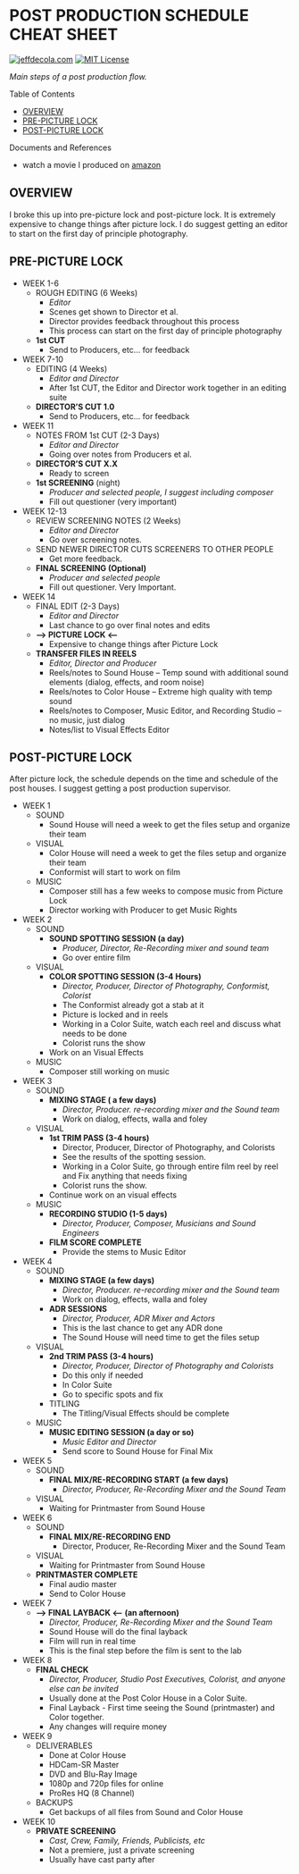 # POST PRODUCTION SCHEDULE CHEAT SHEET

[![jeffdecola.com](https://img.shields.io/badge/website-jeffdecola.com-blue)](https://jeffdecola.com)
[![MIT License](https://img.shields.io/:license-mit-blue.svg)](https://jeffdecola.mit-license.org)

_Main steps of a post production flow._

Table of Contents

* [OVERVIEW](#overview)
* [PRE-PICTURE LOCK](#pre-picture-lock)
* [POST-PICTURE LOCK](#post-picture-lock)

Documents and References

* watch a movie I produced on [amazon](https://www.amazon.com/gp/video/detail/B00TTB7Q3U)

## OVERVIEW

I broke this up into pre-picture lock and post-picture lock.
It is extremely expensive to change things after picture lock.
I do suggest getting an editor to start on the
first day of principle photography.

## PRE-PICTURE LOCK

* WEEK 1-6
  * ROUGH EDITING (6 Weeks)
    * _Editor_
    * Scenes get shown to Director et al.
    * Director provides feedback throughout this process
    * This process can start on the first day of principle photography
  * **1st CUT**
    * Send to Producers, etc… for feedback
* WEEK 7-10
  * EDITING (4 Weeks)
    * _Editor and Director_
    * After 1st CUT, the Editor and Director work together in an editing suite
  * **DIRECTOR’S CUT 1.0**
    * Send to Producers, etc… for feedback
* WEEK 11
  * NOTES FROM 1st CUT (2-3 Days)
    * _Editor and Director_
    * Going over notes from Producers et al.
  * **DIRECTOR’S CUT X.X**
    * Ready to screen
  * **1st SCREENING** (night)
    * _Producer and selected people, I suggest including composer_
    * Fill out questioner (very important)
* WEEK 12-13
  * REVIEW SCREENING NOTES (2 Weeks)
    * _Editor and Director_
    * Go over screening notes.
  * SEND NEWER DIRECTOR CUTS SCREENERS TO OTHER PEOPLE
    * Get more feedback.
  * **FINAL SCREENING (Optional)**
    * _Producer and selected people_
    * Fill out questioner. Very Important.
* WEEK 14
  * FINAL EDIT (2-3 Days)
    * _Editor and Director_
    * Last chance to go over final notes and edits
  * **--> PICTURE LOCK <--**
    * Expensive to change things after Picture Lock
  * **TRANSFER FILES IN REELS**
    * _Editor, Director and Producer_
    * Reels/notes to Sound House – Temp sound with additional sound elements
      (dialog, effects, and room noise)
    * Reels/notes to Color House – Extreme high quality with temp sound
    * Reels/notes to Composer, Music Editor, and Recording Studio –
      no music, just dialog
    * Notes/list to Visual Effects Editor

## POST-PICTURE LOCK

After picture lock, the schedule depends on the time and
schedule of the post houses. I suggest getting
a post production supervisor.

* WEEK 1
  * SOUND
    * Sound House will need a week to get the files setup and organize their team
  * VISUAL
    * Color House will need a week to get the files setup and organize their team
    * Conformist will start to work on film
  * MUSIC
    * Composer still has a few weeks to compose music from Picture Lock
    * Director working with Producer to get Music Rights
* WEEK 2
  * SOUND
    * **SOUND SPOTTING SESSION (a day)**
      * _Producer, Director, Re-Recording mixer and sound team_
      * Go over entire film
  * VISUAL
    * **COLOR SPOTTING SESSION (3-4 Hours)**
      * _Director, Producer, Director of Photography, Conformist, Colorist_
      * The Conformist already got a stab at it
      * Picture is locked and in reels
      * Working in a Color Suite, watch each reel and discuss
        what needs to be done
      * Colorist runs the show
    * Work on an Visual Effects
  * MUSIC
    * Composer still working on music
* WEEK 3
  * SOUND
    * **MIXING STAGE ( a few days)**
      * _Director, Producer. re-recording mixer and the Sound team_
      * Work on dialog, effects, walla and foley
  * VISUAL
    * **1st TRIM PASS (3-4 hours)**
      * Director, Producer, Director of Photography, and Colorists
      * See the results of the spotting session.
      * Working in a Color Suite, go through entire film reel by reel
        and Fix anything that needs fixing
      * Colorist runs the show.
    * Continue work on an visual effects
  * MUSIC
    * **RECORDING STUDIO (1-5 days)**
      * _Director, Producer, Composer, Musicians and Sound Engineers_
    * **FILM SCORE COMPLETE**
      * Provide the stems to Music Editor
* WEEK 4
  * SOUND
    * **MIXING STAGE (a few days)**
      * _Director, Producer. re-recording mixer and the Sound team_
      * Work on dialog, effects, walla and foley
    * **ADR SESSIONS**
      * _Director, Producer, ADR Mixer and Actors_
      * This is the last chance to get any ADR done
      * The Sound House will need time to get the files setup
  * VISUAL
    * **2nd TRIM PASS (3-4 hours)**
      * _Director, Producer, Director of Photography and Colorists_
      * Do this only if needed
      * In Color Suite
      * Go to specific spots and fix
    * TITLING
      * The Titling/Visual Effects should be complete
  * MUSIC
    * **MUSIC EDITING SESSION (a day or so)**
      * _Music Editor and Director_
      * Send score to Sound House for Final Mix
* WEEK 5
  * SOUND
    * **FINAL MIX/RE-RECORDING START (a few days)**
      * _Director, Producer, Re-Recording Mixer and the Sound Team_
  * VISUAL
    * Waiting for Printmaster from Sound House
* WEEK 6
  * SOUND
    * **FINAL MIX/RE-RECORDING END**
      * Director, Producer, Re-Recording Mixer and the Sound Team 
  * VISUAL
    * Waiting for Printmaster from Sound House
  * **PRINTMASTER COMPLETE**
    * Final audio master
    * Send to Color House
* WEEK 7
  * **--> FINAL LAYBACK <-- (an afternoon)**
    * _Director, Producer, Re-Recording Mixer and the Sound Team_
    * Sound House will do the final layback
    * Film will run in real time
    * This is the final step before the film is sent to the lab
* WEEK 8
  * **FINAL CHECK**
    * _Director, Producer, Studio Post Executives, Colorist, and anyone else
      can be invited_
    * Usually done at the Post Color House in a Color Suite. 
    * Final Layback - First time seeing the Sound (printmaster)
      and Color together.
    * Any changes will require money
* WEEK 9
  * DELIVERABLES
    * Done at Color House
    * HDCam-SR Master
    * DVD and Blu-Ray Image
    * 1080p and 720p files for online
    * ProRes HQ (8 Channel)
  * BACKUPS
    * Get backups of all files from Sound and Color House 
* WEEK 10
  * **PRIVATE SCREENING**
    * _Cast, Crew, Family, Friends, Publicists, etc_
    * Not a premiere, just a private screening
    * Usually have cast party after
